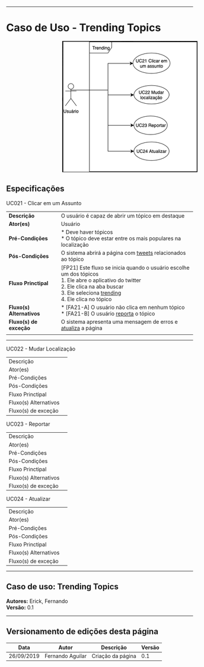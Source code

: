 ***
# Caso de Uso - Trending Topics
<span style="margin-left: 30%;">![Trending Topics Use Case](../images/UC-TrendingTopics.png)</span>

## Especificações

UC021 - Clicar em um Assunto 

|  |  |
|------|-------|
| **Descrição** | O usuário é capaz de abrir um tópico em destaque |
| **Ator(es)** | Usuário |
| **Pré-Condições** | * Deve haver tópicos </br> * O tópico deve estar entre os mais populares na localização |
| **Pós-Condições** | O sistema abrirá a página com [tweets]() relacionados ao tópico |
| **Fluxo Princtipal** | [FP21] Este fluxo se inicia quando o usuário escolhe um dos tópicos </br> 1. Ele abre o aplicativo do twitter </br> 2. Ele clica na aba buscar </br> 3. Ele seleciona [trending]() <br> 4. Ele clica no tópico  |
| **Fluxo(s) Alternativos** | * [FA21-A] O usuário não clica em nenhum tópico </br> * [FA21-B] O usuário [reporta]() o tópico  |
| **Fluxo(s) de exceção** | O sistema apresenta uma mensagem de erros e [atualiza]() a página |
||

***

UC022 - Mudar Localização

| | |
|------|-------|
| Descrição | |
| Ator(es) | |
| Pré-Condições |  |
| Pós-Condições |  |
| Fluxo Princtipal |  |
| Fluxo(s) Alternativos |  |
| Fluxo(s) de exceção |  |


UC023 - Reportar

| | |
|------|-------|
| Descrição | |
| Ator(es) | |
| Pré-Condições |  |
| Pós-Condições |  |
| Fluxo Princtipal |  |
| Fluxo(s) Alternativos |  |
| Fluxo(s) de exceção |  |


UC024 - Atualizar

| | |
|------|-------|
| Descrição | |
| Ator(es) | |
| Pré-Condições |  |
| Pós-Condições |  |
| Fluxo Princtipal |  |
| Fluxo(s) Alternativos |  |
| Fluxo(s) de exceção |  |


***
## Caso de uso: Trending Topics
**Autores:** Erick, Fernando </br>
**Versão:** 0.1
***

## Versionamento de edições desta página
| Data | Autor | Descrição | Versão |
|------|-------|-----------|--------|
| 26/09/2019 | Fernando Aguilar | Criação da página | 0.1 |
